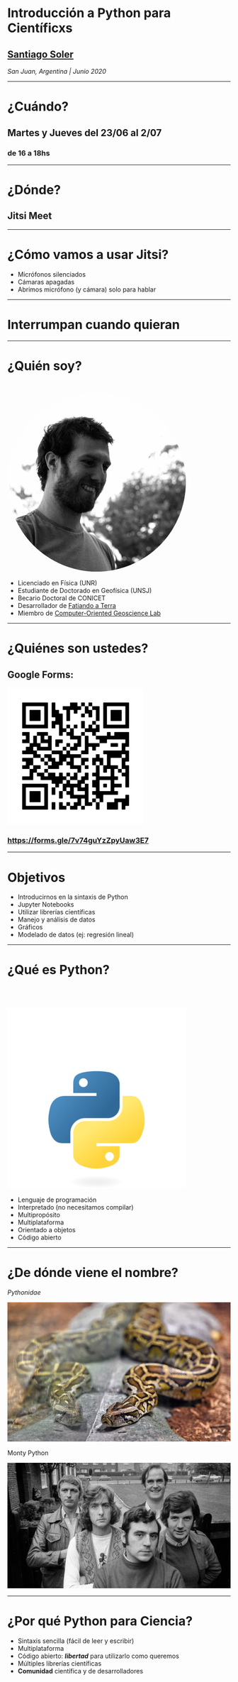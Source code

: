 <!-- .slide: class="slide-title" -->

# Introducción a Python para Científicxs

## [Santiago Soler](https://santisoler.github.io)

*San Juan, Argentina | Junio 2020*

---

# ¿Cuándo?

## Martes y Jueves del 23/06 al 2/07

### de 16 a 18hs


---

# ¿Dónde?

## Jitsi Meet

---

# ¿Cómo vamos a usar Jitsi?

* Micrófonos silenciados
* Cámaras apagadas
* Abrimos micrófono (y cámara) solo para hablar

---

# Interrumpan cuando quieran

---

# ¿Quién soy?

<div class="container">

<div class="col-tiny">
<img src="images/about.jpg" style="margin-top: 5%; border-radius: 50%; width: 80%;">
</div>

<div class="col-huge">
<div class="centered">

* Licenciado en Física (UNR)
* Estudiante de Doctorado en Geofísica (UNSJ)
* Becario Doctoral de CONICET
* Desarrollador de [Fatiando a Terra](https://www.fatiando.org)
* Miembro de [Computer-Oriented Geoscience Lab](https://www.compgeolab.org)

</div>
</div>

</div>

---

# ¿Quiénes son ustedes?

## Google Forms:


<img src="images/qr-google-forms.png" style="height:100%;">

### https://forms.gle/7v74guYzZpyUaw3E7

---

# Objetivos

* Introducirnos en la sintaxis de Python
* Jupyter Notebooks
* Utilizar librerías científicas
* Manejo y análisis de datos
* Gráficos
* Modelado de datos (ej: regresión lineal)

---

# ¿Qué es Python?

<div class="container">

<div class="col-tiny">
<img src="images/python-logo-inkscape.svg" style="margin-top: 10%; width: 80%;">
</div>

<div class="col-huge">
<div class="centered">

* Lenguaje de programación
* Interpretado (no necesitamos compilar)
* Multipropósito
* Multiplataforma
* Orientado a objetos
* Código abierto

</div>
</div>

</div>

---

# ¿De dónde viene el nombre?

<div class="container">

<div class="col-left fragment fade-in">

_Pythonidae_

<img src="images/python_snake.jpg">
</div>

<div class="col-right fragment fade-in">

Monty Python

<img src="images/monty_python.jpg">
</div>

</div>

---

# ¿Por qué Python para Ciencia?

* Sintaxis sencilla (fácil de leer y escribir)
* Multiplataforma
* Código abierto: _**libertad**_ para utilizarlo como queremos
* Múltiples librerías científicas
* **Comunidad** científica y de desarrolladores
